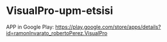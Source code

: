 # VisualPro-upm-etsisi
 
 
 APP in Google Play:
 https://play.google.com/store/apps/details?id=ramonInvarato_robertoPerez.VisualPro
